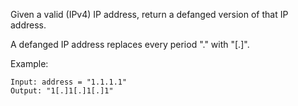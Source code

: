 Given a valid (IPv4) IP address, return a defanged version of that IP address.

A defanged IP address replaces every period "." with "[.]".


Example:

```
Input: address = "1.1.1.1"
Output: "1[.]1[.]1[.]1"
```